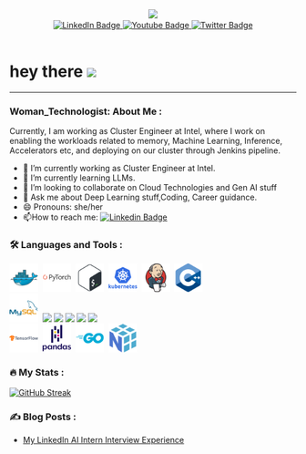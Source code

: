 

<div id="header" align="center">
 
  <img src="https://media.giphy.com/media/NgurY1o4z080Jfoyzw/giphy.gif" width="150"/>
  <div id="badges">
  <a href="https://www.linkedin.com/in/shivani-kushwaha-9a80ba122/">
    <img src="https://img.shields.io/badge/LinkedIn-blue?style=for-the-badge&logo=linkedin&logoColor=white" alt="LinkedIn Badge"/>
  </a>
  <a href="https://www.youtube.com/channel/UC-CSI9Us79LWIJK0xAzgZZg">
    <img src="https://img.shields.io/youtube/channel/subscribers/UC-CSI9Us79LWIJK0xAzgZZg?style=social" alt="Youtube Badge"/>
  </a>
  <a href="https://twitter.com/Shivani37929339">
    <img src="https://img.shields.io/badge/Twitter-blue?style=for-the-badge&logo=twitter&logoColor=white" alt="Twitter Badge"/>
  </a>
</div>
  <div id = "badges">
<img src="https://komarev.com/ghpvc/?username=shivanikush&style=flat-square&color=orange" alt=""/>
</div>
</div>
<h1>
  hey there
  <img src="https://media.giphy.com/media/hvRJCLFzcasrR4ia7z/giphy.gif" width="30px"/>
</h1>

-------------------------------------------------------------------------------------------------------------------------------------------

### Woman_Technologist: About Me : 
Currently, I am working as Cluster Engineer at Intel, where I work on enabling the workloads related to memory, Machine Learning, Inference, Accelerators etc, and deploying on our cluster through Jenkins pipeline.
- 🔭 I’m currently working as Cluster Engineer at Intel.
- 🌱 I’m currently learning LLMs.
- 👯 I’m looking to collaborate on Cloud Technologies and Gen AI stuff
- 💬 Ask me about Deep Learning stuff,Coding, Career guidance.
- 😄 Pronouns: she/her
- :mailbox:How to reach me: [![Linkedin Badge](https://img.shields.io/badge/-kakbar-blue?style=flat&logo=Linkedin&logoColor=white)](https://www.linkedin.com/in/shivani-kushwaha-9a80ba122/)

### :hammer_and_wrench: Languages and Tools :
<div>
  <img src ="https://github.com/devicons/devicon/blob/master/icons/docker/docker-original.svg" title="Docker" alt="Docker" width="50" height="50" />&nbsp;
  <img src ="https://github.com/devicons/devicon/blob/master/icons/pytorch/pytorch-original-wordmark.svg" title ="PyTorch" alt="PyTorch" width = "50" height = "50" />&nbsp;
  <img src="https://github.com/devicons/devicon/blob/master/icons/bash/bash-original.svg" title ="Bash" alt="Bash" width = "50" height = "50" />&nbsp;
  <img src="https://github.com/devicons/devicon/blob/master/icons/kubernetes/kubernetes-plain-wordmark.svg" title ="Kubernetes" alt="Kubernetes" width = "50" height = "50" />&nbsp;
  <img src="https://github.com/devicons/devicon/blob/master/icons/jenkins/jenkins-original.svg" title ="Jenkins" alt="Jenkins" width = "50" height = "50" />&nbsp;
  <img src="https://github.com/devicons/devicon/blob/master/icons/cplusplus/cplusplus-original.svg" title="cplusplus" alt="cplusplus" width="50" height="50"/>&nbsp;
 <br>
  <img src = "https://github.com/devicons/devicon/blob/master/icons/mysql/mysql-original-wordmark.svg" title = "mySQL" alt = "mySQL" witdth ="50" height = "50"/>&nbsp;
  <img src="https://user-images.githubusercontent.com/74038190/212257468-1e9a91f1-b626-4baa-b15d-5c385dfa7ed2.gif" width="50">
  <img src="https://user-images.githubusercontent.com/74038190/212257472-08e52665-c503-4bd9-aa20-f5a4dae769b5.gif" width="50">
  <img src="https://user-images.githubusercontent.com/74038190/212257465-7ce8d493-cac5-494e-982a-5a9deb852c4b.gif" width="50">
  <img src="https://user-images.githubusercontent.com/74038190/212281775-b468df30-4edc-4bf8-a4ee-f52e1aaddc86.gif" width="50">
  <img src="https://github.com/Anmol-Baranwal/Cool-GIFs-For-GitHub/assets/74038190/3fb2cdf6-8920-462e-87a4-95af376418aa" width="50">
 <br>
  <img src = "https://github.com/devicons/devicon/blob/master/icons/tensorflow/tensorflow-original-wordmark.svg" title="tensorflow" alt="tensorflow" width="50" height="50"/>&nbsp;
 <img src = "https://github.com/devicons/devicon/blob/master/icons/pandas/pandas-original-wordmark.svg" title="pandas" alt="pandas" width="50" height="50"/>&nbsp;
 <img src = "https://github.com/devicons/devicon/blob/master/icons/go/go-original-wordmark.svg" title="GO", alt="GO" width="50" height="50"/>&nbsp;
 <img src = "https://github.com/devicons/devicon/blob/master/icons/numpy/numpy-original.svg" title="Numpy" alt="Numpy" width="50" height="50"/>&nbsp;
 
 </div>
 
### :fire: My Stats :
[![GitHub Streak](https://github-readme-streak-stats.herokuapp.com/?user=shivanikush)](https://git.io/streak-stats)
<!-- [![Shivani's GitHub stats-Dark](https://github-readme-stats.vercel.app/api?username=shivanikush&show_icons=true&theme=dark#gh-dark-mode-only)(https://github.com/anuraghazra/github-readme-stats#gh-dark-mode-only)
 --->

### :writing_hand: Blog Posts :
<!-- BLOG-POST-LIST:START -->
- [My LinkedIn AI Intern Interview Experience](https://medium.com/@codernoname/my-linkedin-ai-intern-interview-experience-2d8fcc98bb89)
<!-- BLOG-POST-LIST:END -->

